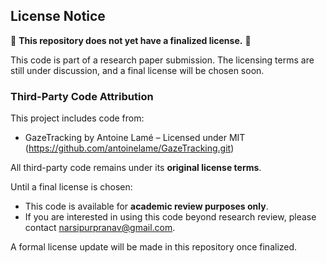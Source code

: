 ## License Notice

🚨 **This repository does not yet have a finalized license.** 🚨

This code is part of a research paper submission. The licensing terms are still under discussion, and a final license will be chosen soon.

### Third-Party Code Attribution
This project includes code from:
- GazeTracking by Antoine Lamé – Licensed under MIT (https://github.com/antoinelame/GazeTracking.git)

All third-party code remains under its **original license terms**.

Until a final license is chosen:
- This code is available for **academic review purposes only**.
- If you are interested in using this code beyond research review, please contact narsipurpranav@gmail.com.

A formal license update will be made in this repository once finalized.
